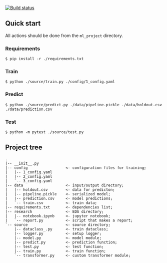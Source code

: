 [![Build status](https://github.com/made-mlops-2022/alexey-dvornikov/actions/workflows/checks.yaml/badge.svg?branch=01)](https://github.com/made-mlops-2022/alexey-dvornikov/actions/workflows/checks.yaml)

## Quick start
All actions should be done from the `ml_project` directory.

### Requirements
```
$ pip install -r ./requirements.txt
```

### Train
```
$ python ./source/train.py ./config/1_config.yaml
```

### Predict
```
$ python ./source/predict.py ./data/pipeline.pickle ./data/holdout.csv ./data/prediction.csv
```

### Test
```
$ python -m pytest ./source/test.py 
```

## Project tree
```
.
|-- __init__.py            
|-- config                 <- configuration files for training;
|   |-- 1_config.yaml      
|   |-- 2_config.yaml      
|   `-- 3_config.yaml
|-- data                   <- input/output directory;
|   |-- holdout.csv        <- data for predicton;
|   |-- pipeline.pickle    <- serialized model;
|   |-- prediction.csv     <- model predictions;
|   `-- train.csv          <- train data;
|-- requirements.txt       <- dependencies list;
|-- research               <- EDA directory;
|   |-- notebook.ipynb     <- jupyter notebook;
|   `-- report.py          <- script that makes a report;
`-- source                 <- source directory;
    |-- dataclass_.py      <- train dataclass;
    |-- logger.py          <- setup logger;
    |-- model.py           <- model module;
    |-- predict.py         <- prediction function;
    |-- test.py            <- test function;
    |-- train.py           <- train function;
    `-- transformer.py     <- custom transformer module;
```